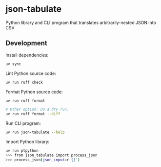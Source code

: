 # json-tabulate

Python library and CLI program that translates arbitrarily-nested JSON into CSV

## Development

Install dependencies:

```sh
uv sync
```

Lint Python source code:

```sh
uv run ruff check
```

Format Python source code:

```sh
uv run ruff format

# Other option: Do a dry run.
uv run ruff format --diff
```

Run CLI program:

```sh
uv run json-tabulate --help
```

Import Python library:

```sh
uv run ptpython
>>> from json_tabulate import process_json
>>> process_json(json_input=r'{}')
```
